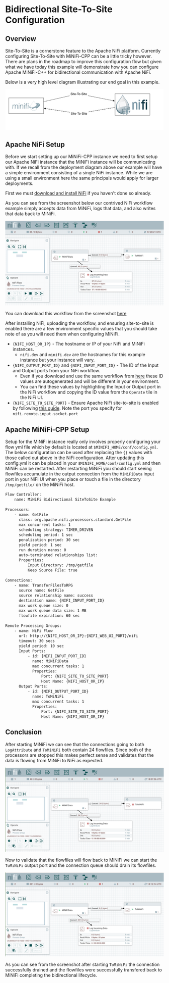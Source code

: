 <!--
  Licensed to the Apache Software Foundation (ASF) under one or more
  contributor license agreements.  See the NOTICE file distributed with
  this work for additional information regarding copyright ownership.
  The ASF licenses this file to You under the Apache License, Version 2.0
  (the "License"); you may not use this file except in compliance with
  the License.  You may obtain a copy of the License at
      http://www.apache.org/licenses/LICENSE-2.0
  Unless required by applicable law or agreed to in writing, software
  distributed under the License is distributed on an "AS IS" BASIS,
  WITHOUT WARRANTIES OR CONDITIONS OF ANY KIND, either express or implied.
  See the License for the specific language governing permissions and
  limitations under the License.
-->
# Bidirectional Site-To-Site Configuration

## Overview

Site-To-Site is a cornerstone feature to the Apache NiFi platform. Currently configuring Site-To-Site with MiNiFi-CPP can be a little tricky however. There are plans in the roadmap to improve this configuration flow but given what we have today this example will demonstrate how you can configure Apache MiNiFi-C++ for bidirectional communication with Apache NiFi.

Below is a very high level diagram illustrating our end goal in this example.

![Apache MiNiFi Bidirectional Site-To-Site](assets/BidirectionalSiteToSite.png "Apache MiNiFi Bidirectional Site-To-Site")

## Apache NiFi Setup

Before we start setting up our MiNiFi-CPP instance we need to first setup our Apache NiFi instance that the MiNiFi instance will be communicating with. If we recall from the deployment diagram above our example will have a simple environment consisting of a single NiFi instance. While we are using a small environment here the same principals would apply for larger deployments.

First we must [download and install NiFi](https://nifi.apache.org/docs/nifi-docs/html/getting-started.html#downloading-and-installing-nifi) if you haven't done so already.

As you can see from the screenshot below our contrived NiFi workflow example simply accepts data from MiNiFi, logs that data, and also writes that data back to MiNiFi. 

![Apache NiFi Workflow](assets/Apache_NiFi_Workflow.png "Apache NiFi Workflow")

You can download this workflow from the screenshot [here](assets/BidirectionalSite2SiteExample.xml)

After installing NiFi, uploading the workflow, and ensuring site-to-site is enabled there are a few environment specific values that you should take note of as you will need them when configuring MiNiFi.

- ```{NIFI_HOST_OR_IP}``` - The hostname or IP of your NiFi and MiNiFi instances.
  - ```nifi.dev``` and ```minifi.dev``` are the hostnames for this example instance but your instance will vary.
- ```{NIFI_OUTPUT_PORT_ID}``` and ```{NIFI_INPUT_PORT_ID}``` - The ID of the Input and Output ports from your NiFi workflow.
  - Even if you download and use the same workflow from [here](assets/BidirectionalSite2SiteExample.xml) these ID values are autogenerated and will be different in your environment.
  - You can find these values by highlighting the Input or Output port in the NiFi workflow and copying the ID value from the ```Operate``` tile in the NiFi UI.
- ```{NIFI_SITE_TO_SITE_PORT}``` - Ensure Apache NiFi site-to-site is enabled by following [this guide](https://nifi.apache.org/docs/nifi-docs/html/administration-guide.html#site_to_site_properties). Note the port you specify for ```nifi.remote.input.socket.port```

## Apache MiNiFi-CPP Setup

Setup for the MiNiFi instance really only involves properly configuring your flow yml file which by default is located at ```$MINIFI_HOME/conf/config.yml```. The below configuration can be used after replacing the ```{}``` values with those called out above in the NiFi configuration. After updating this config.yml it can be placed in your ```$MINIFI_HOME/conf/config.yml``` and then MiNiFi can be restarted. After restarting MiNiFi you should start seeing flowfiles accumulate in the output connection from the ```MiNiFiData``` input port in your NiFi UI when you place or touch a file in the directory ```/tmp/getfile/``` on the MiNiFi host.

```
Flow Controller:
    name: MiNiFi Bidirectional SiteToSite Example

Processors:
    - name: GetFile
      class: org.apache.nifi.processors.standard.GetFile
      max concurrent tasks: 1
      scheduling strategy: TIMER_DRIVEN
      scheduling period: 1 sec
      penalization period: 30 sec
      yield period: 1 sec
      run duration nanos: 0
      auto-terminated relationships list:
      Properties:
          Input Directory: /tmp/getfile
          Keep Source File: true

Connections:
    - name: TransferFilesToRPG
      source name: GetFile
      source relationship name: success
      destination name: {NIFI_INPUT_PORT_ID}
      max work queue size: 0
      max work queue data size: 1 MB
      flowfile expiration: 60 sec

Remote Processing Groups:
    - name: NiFi Flow
      url: http://{NIFI_HOST_OR_IP}:{NIFI_WEB_UI_PORT}/nifi
      timeout: 30 secs
      yield period: 10 sec
      Input Ports:
          - id: {NIFI_INPUT_PORT_ID}
            name: MiNiFiData
            max concurrent tasks: 1
            Properties:
                Port: {NIFI_SITE_TO_SITE_PORT}
                Host Name: {NIFI_HOST_OR_IP}
      Output Ports:
          - id: {NIFI_OUTPUT_PORT_ID}
            name: ToMiNiFi
            max concurrent tasks: 1
            Properties:
                Port: {NIFI_SITE_TO_SITE_PORT}
                Host Name: {NIFI_HOST_OR_IP}
```

## Conclusion

After starting MiNiFi we can see that the connections going to both ```LogAttribute``` and ```ToMiNiFi``` both contain 24 flowfiles. Since both of the processors are stopped this makes perfect sense and validates that the data is flowing from MiNiFi to NiFi as expected. 

![Apache NiFi Incoming Data](assets/Apache_NiFi_Incoming_Data.png "Apache NiFi Incoming Data")

Now to validate that the flowfiles will flow back to MiNiFi we can start the ```ToMiNiFi``` output port and the connection queue should drain its flowfiles. 

![Apache NiFi Outgoing Data](assets/Apache_NiFi_Outgoing_Data.png "Apache NiFi Outgoing Data")

As you can see from the screenshot after starting ```ToMiNiFi``` the connection successfully drained and the flowfiles were successfully transfered back to MiNiFi completing the bidirectional lifecycle.